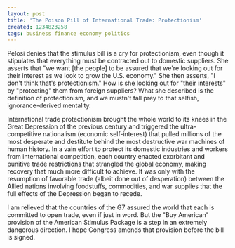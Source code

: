 ```yaml
---
layout: post
title: 'The Poison Pill of International Trade: Protectionism'
created: 1234823258
tags: business finance economy politics
---
```

Pelosi denies that the stimulus bill is a cry for protectionism, even though it stipulates that everything must be contracted out to domestic suppliers. She asserts that "we want \[the people\] to be assured that we're looking out for their interest as we look to grow the U.S. economy." She then asserts, "I don't think that's protectionism." How is she looking out for "their interests" by "protecting" them from foreign suppliers? What she described is the definition of protectionism, and we mustn't fall prey to that selfish, ignorance-derived mentality.

International trade protectionism brought the whole world to its knees in the Great Depression of the previous century and triggered the ultra-competitive nationalism (economic self-interest) that pulled millions of the most desperate and destitute behind the most destructive war machines of human history. In a vain effort to protect its domestic industries and workers from international competition, each country enacted exorbitant and punitive trade restrictions that strangled the global economy, making recovery that much more difficult to achieve. It was only with the resumption of favorable trade (albeit done out of desperation) between the Allied nations involving foodstuffs, commodities, and war supplies that the full effects of the Depression began to recede.

I am relieved that the countries of the G7 assured the world that each is committed to open trade, even if just in word. But the "Buy American" provision of the American Stimulus Package is a step in an extremely dangerous direction. I hope Congress amends that provision before the bill is signed.
